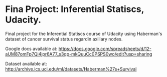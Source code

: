 # Fina Project: Inferential Statiscs, Udacity.
Final project for the Inferential Statiscs course of Udacity using Haberman's dataset of cancer survival status regardin axillary nodes. 

Google docs available at: https://docs.google.com/spreadsheets/d/12-aUM87omFp7Qi4jpr6A77_s3qp-mkQuuCc0PSPS0wo/edit?usp=sharing

Dataset available at: http://archive.ics.uci.edu/ml/datasets/Haberman%27s+Survival 
